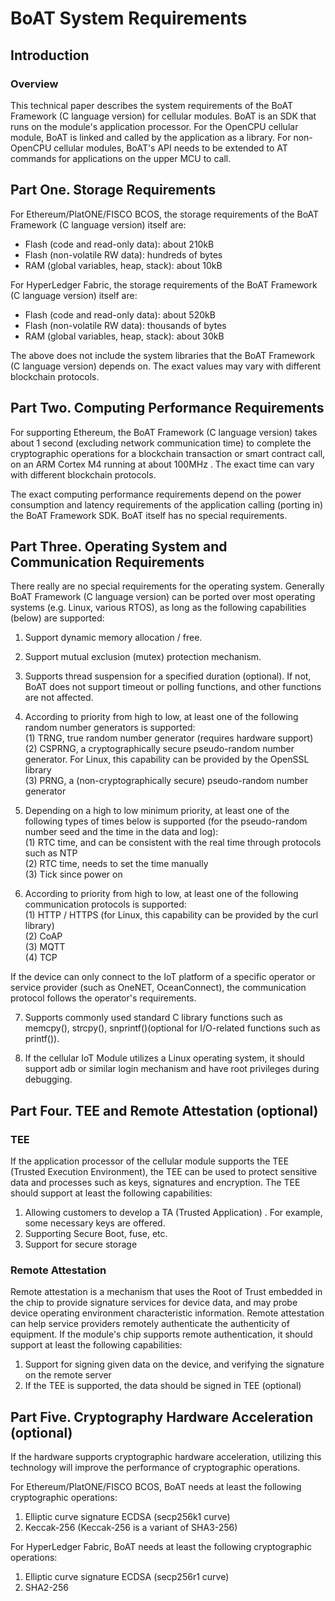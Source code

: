 # BoAT System Requirements


## Introduction

### Overview
This technical paper describes the system requirements of the BoAT Framework (C language version) for cellular modules. BoAT is an SDK that runs on the module's application processor. For the OpenCPU cellular module, BoAT is linked and called by the application as a library. For non-OpenCPU cellular modules, BoAT's API needs to be extended to AT commands for applications on the upper MCU to call.

## Part One. Storage Requirements

For Ethereum/PlatONE/FISCO BCOS, the storage requirements of the BoAT Framework (C language version) itself are:
- Flash (code and read-only data): about 210kB
- Flash (non-volatile RW data): hundreds of bytes
- RAM (global variables, heap, stack): about 10kB

For HyperLedger Fabric, the storage requirements of the BoAT Framework (C language version) itself are:
- Flash (code and read-only data): about 520kB
- Flash (non-volatile RW data): thousands of bytes
- RAM (global variables, heap, stack): about 30kB


The above does not include the system libraries that the BoAT Framework (C language version) depends on. The exact values may vary with different blockchain protocols.

## Part Two. Computing Performance Requirements

For supporting Ethereum, the BoAT Framework (C language version)  takes about 1 second (excluding network communication time) to complete the cryptographic operations for a blockchain transaction or smart contract call, on an ARM Cortex M4 running at about 100MHz . The exact time can vary with different blockchain protocols.

The exact computing performance requirements depend on the power consumption and latency requirements of the application calling (porting in) the BoAT Framework SDK. BoAT itself has no special requirements.

## Part Three. Operating System and Communication Requirements 

There really are no special requirements for the operating system. Generally BoAT Framework (C language version) can be ported over most operating systems (e.g. Linux, various RTOS), as long as the following capabilities (below) are supported: 

1. Support dynamic memory allocation / free. 
2. Support mutual exclusion (mutex) protection mechanism.
3. Supports thread suspension for a specified duration (optional). If not, BoAT does not support timeout or polling functions, and other functions are not affected. 
4. According to priority from high to low, at least one of the following random number generators is supported: <br>
   (1) TRNG, true random number generator (requires hardware support) <br>
   (2) CSPRNG, a cryptographically secure pseudo-random number generator. For Linux, this capability can be provided by the OpenSSL library <br>
   (3) PRNG, a (non-cryptographically secure) pseudo-random number generator <br>

5. Depending on a high to low minimum priority, at least one of the following types of times below is supported (for the pseudo-random number seed and the time in the data and log): <br>
   (1) RTC time, and can be consistent with the real time through protocols such as NTP <br>
   (2) RTC time, needs to set the time manually <br>
   (3) Tick since power on <br>

6. According to priority from high to low, at least one of the following communication protocols is supported: <br>
   (1) HTTP / HTTPS (for Linux, this capability can be provided by the curl library) <br>
   (2) CoAP <br>
   (3) MQTT <br>
   (4) TCP <br>

If the device can only connect to the IoT platform of a specific operator or service provider (such as OneNET, OceanConnect), the communication protocol follows the operator's requirements.

7. Supports commonly used standard C library functions such as memcpy(), strcpy(), snprintf()(optional for I/O-related functions such as printf()).

8. If the cellular IoT Module utilizes a Linux operating system, it should support adb or similar login mechanism and have root privileges during debugging.

## Part Four. TEE and Remote Attestation (optional)

### TEE

If the application processor of the cellular module supports the TEE (Trusted Execution Environment), the TEE can be used to protect sensitive data and processes such as keys, signatures and encryption. The TEE should support at least the following capabilities:

1. Allowing customers to develop a TA (Trusted Application) . For example, some necessary keys are offered.
2. Supporting Secure Boot, fuse, etc.
3. Support for secure storage

### Remote Attestation

Remote attestation is a mechanism that uses the Root of Trust embedded in the chip to provide signature services for device data, and may probe device operating environment characteristic information. Remote attestation can help service providers remotely authenticate the authenticity of equipment. If the module's chip supports remote authentication, it should support at least the following capabilities:

1. Support for signing given data on the device, and verifying the signature on the remote server
2. If the TEE is supported, the data should be signed in TEE (optional)


## Part Five. Cryptography Hardware Acceleration (optional)

If the hardware supports cryptographic hardware acceleration, utilizing this technology will improve the performance of cryptographic operations.

For Ethereum/PlatONE/FISCO BCOS, BoAT needs at least the following cryptographic operations:
1. Elliptic curve signature ECDSA (secp256k1 curve)
2. Keccak-256 (Keccak-256 is a variant of SHA3-256)

For HyperLedger Fabric, BoAT needs at least the following cryptographic operations:
1. Elliptic curve signature ECDSA (secp256r1 curve)
2. SHA2-256


